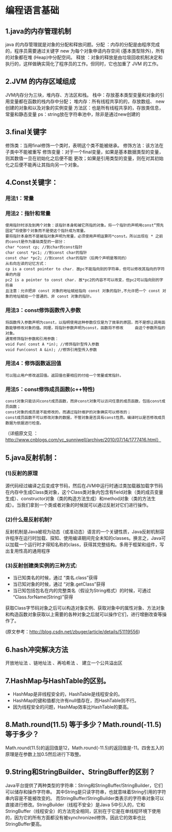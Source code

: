 # 编程语言基础

## 1.java的内存管理机制
java 的内存管理就是对象的分配和释放问题。分配 ：内存的分配是由程序完成的，程序员需要通过关键字 new 为每个对象申请内存空间 (基本类型除外)，所有的对象都在堆 (Heap)中分配空间。 释放 ：对象的释放是由垃圾回收机制决定和执行的，这样做确实简化了程序员的工作。但同时，它也加重了 JVM 的工作。

## 2.JVM 的内存区域组成
JVM内存分为三块，堆内存、方法区和栈。
栈中：存放基本类型变量和对象的引用变量都在函数的栈内存中分配；
堆内存：所有线程共享的的，存放数组、 new 创建的对象和以及对象的实例变量
方法区：也是所有线程共享的，存放类信息，常量和静态变量
ps：string放在字符串池中，除非是通过new创建的

## 3.final关键字
修饰类：当用final修饰一个类时，表明这个类不能被继承。
修饰方法：该方法在子类中不能被重写
修饰变量：对于一个final变量，如果是基本数据类型的变量，则其数值一旦在初始化之后便不能
          更改；如果是引用类型的变量，则在对其初始化之后便不能再让其指向另一个对象。

## 4.Const关键字：
### 用法1：常量

### 用法2：指针和常量
    使用指针时涉及到两个对象：该指针本身和被它所指的对象。将一个指针的声明用const“预先固定”将使那个对象而不是使这个指针成为常量。
    要将指针本身而不是被指对象声明为常量，必须使用声明运算符*const。所以出现在 * 之前的const是作为基础类型的一部分：
    char *const cp; //到char的const指针
    char const *pc1; //到const char的指针
    const char *pc2; //到const char的指针（后两个声明是等同的）
    从右向左读的记忆方式：
    cp is a const pointer to char. 故pc不能指向别的字符串，但可以修改其指向的字符串的内容
    pc2 is a pointer to const char. 故*pc2的内容不可以改变，但pc2可以指向别的字符串
    且注意：允许把非 const 对象的地址赋给指向 const 对象的指针,不允许把一个 const 对象的地址赋给一个普通的、非 const 对象的指针。

### 用法3：const修饰函数传入参数
    将函数传入参数声明为const，以指明使用这种参数仅仅是为了效率的原因，而不是想让调用函数能够修改对象的值。同理，将指针参数声明为const，函数将不修改     由这个参数所指的对象。
    通常修饰指针参数和引用参数：
    void Fun( const A *in); //修饰指针型传入参数
    void Fun(const A &in); //修饰引用型传入参数

### 用法4：修饰函数返回值
    可以阻止用户修改返回值。返回值也要相应的付给一个常量或常指针。

### 用法5：const修饰成员函数(c++特性)
    const对象只能访问const成员函数，而非const对象可以访问任意的成员函数，包括const成员函数；
    const对象的成员是不能修改的，而通过指针维护的对象确实可以修改的；
    const成员函数不可以修改对象的数据，不管对象是否具有const性质。编译时以是否修改成员数据为依据进行检查。
    
（详细原文见 ：http://www.cnblogs.com/yc_sunniwell/archive/2010/07/14/1777416.html）

## 5.java反射机制：
### (1)反射的原理

源代码经过编译之后变成字节码，然后在JVM中运行时通过类加载器加载字节码在内存中生成Class类对象，这个Class类对象内包含有field对象（类的成员变量生成）、constructor对象（类的构造方法生成）和method对象（类的方法生成）。当我们拿到一个类或者对象的时候就可以通过反射对它们进行操作。

### (2)什么是反射机制?
反射机制是Java被视为动态（或准动态）语言的一个关键性质，Java反射机制容许程序在运行时加载、探知、使用编译期间完全未知的classes。换言之，Java可以加载一个运行时才得知名称的class，获得其完整结构。多用于框架和组件，写出复用性高的通用程序

### (3)反射创建类实例的三种方式:

* 当已知类名的时候，通过 “类名.class”获得
* 当已知对象的时候，通过 “对象.getClass”获得
* 当已知包括包名在内的完整类名（假设为String格式）的时候，可通过 “Class.forName(String)”获得

获取Class字节码对象之后可以构造对象实例、获取对象中的属性对象、方法对象和构造函数对象获取以上需要的各种对象之后就可以操作它们，进行增删改查等操作了。

(原文参考：http://blog.csdn.net/zbuger/article/details/51119556)

## 6.hash冲突解决方法

开放地址法 、链地址法 、再哈希法 、 建立一个公共溢出区

## 7.HashMap与HashTable的区别。 
* HashMap是非线程安全的，HashTable是线程安全的。 
* HashMap的键和值都允许有null值存在，而HashTable则不行。 
* 因为线程安全的问题，HashMap效率比HashTable的要高。

## 8.Math.round(11.5) 等于多少？Math.round(-11.5)等于多少？ 
Math.round(11.5)的返回值是12，Math.round(-11.5)的返回值是-11。四舍五入的原理是在参数上加0.5然后进行下取整。

## 9.String和StringBuilder、StringBuffer的区别？ 

Java平台提供了两种类型的字符串：String和StringBuffer/StringBuilder，它们可以储存和操作字符串。
其中String是只读字符串，也就意味着String引用的字符串内容是不能被改变的。
而StringBuffer/StringBuilder类表示的字符串对象可以直接进行修改。StringBuilder（线程不安全）是Java 5中引入的，它和StringBuffer（线程安全）的方法完全相同，区别在于它是在单线程环境下使用的，因为它的所有方面都没有被synchronized修饰，因此它的效率也比StringBuffer要高。
